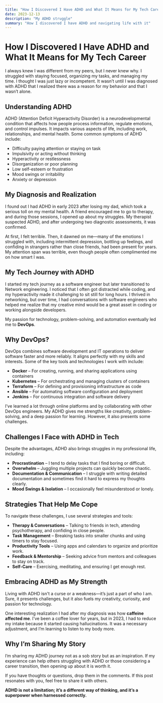 ```yaml
---
title: "How I Discovered I Have ADHD and What It Means for My Tech Career"
date: 2023-12-13
description: "My ADHD struggle"
summary: "How I discovered I have ADHD and navigating life with it"
---
```


# How I Discovered I Have ADHD and What It Means for My Tech Career

I always knew I was different from my peers, but I never knew why. I struggled with staying focused, organizing my tasks, and managing my time. I thought I was just lazy or incompetent. It wasn’t until I was diagnosed with ADHD that I realized there was a reason for my behavior and that I wasn’t alone.

## Understanding ADHD

ADHD (Attention Deficit Hyperactivity Disorder) is a neurodevelopmental condition that affects how people process information, regulate emotions, and control impulses. It impacts various aspects of life, including work, relationships, and mental health. Some common symptoms of ADHD include:

- Difficulty paying attention or staying on task
- Impulsivity or acting without thinking
- Hyperactivity or restlessness
- Disorganization or poor planning
- Low self-esteem or frustration
- Mood swings or irritability
- Anxiety or depression

## My Diagnosis and Realization

I found out I had ADHD in early 2023 after losing my dad, which took a serious toll on my mental health. A friend encouraged me to go to therapy, and during those sessions, I opened up about my struggles. My therapist suspected ADHD, and after undergoing two diagnostic assessments, it was confirmed.

At first, I felt terrible. Then, it dawned on me—many of the emotions I struggled with, including intermittent depression, bottling up feelings, and confiding in strangers rather than close friends, had been present for years. My attention span was terrible, even though people often complimented me on how smart I was.

## My Tech Journey with ADHD

I started my tech journey as a software engineer but later transitioned to Network engineering. I noticed that I often got distracted while coding, and my hyperactivity made it challenging to sit still for long hours. I thrived in networking, but over time, I had conversations with software engineers who helped me realize that my creative mind would be a great asset in coding or working alongside developers.

My passion for technology, problem-solving, and automation eventually led me to **DevOps**.

## Why DevOps?

DevOps combines software development and IT operations to deliver software faster and more reliably. It aligns perfectly with my skills and interests. Some of the key tools and technologies I work with include:

- **Docker** – For creating, running, and sharing applications using containers
- **Kubernetes** – For orchestrating and managing clusters of containers
- **Terraform** – For defining and provisioning infrastructure as code
- **Ansible** – For automating software configuration and deployment
- **Jenkins** – For continuous integration and software delivery

I’ve learned a lot through online platforms and by collaborating with other DevOps engineers. My ADHD gives me strengths like creativity, problem-solving, and a deep passion for learning. However, it also presents some challenges.

## Challenges I Face with ADHD in Tech

Despite the advantages, ADHD also brings struggles in my professional life, including:

- **Procrastination** – I tend to delay tasks that I find boring or difficult.
- **Overwhelm** – Juggling multiple projects can quickly become chaotic.
- **Documentation & Communication** – I struggle with writing detailed documentation and sometimes find it hard to express my thoughts clearly.
- **Mood Swings & Isolation** – I occasionally feel misunderstood or lonely.

## Strategies That Help Me Cope

To navigate these challenges, I use several strategies and tools:

- **Therapy & Conversations** – Talking to friends in tech, attending psychotherapy, and confiding in close people.
- **Task Management** – Breaking tasks into smaller chunks and using timers to stay focused.
- **Productivity Tools** – Using apps and calendars to organize and prioritize work.
- **Feedback & Mentorship** – Seeking advice from mentors and colleagues to stay on track.
- **Self-Care** – Exercising, meditating, and ensuring I get enough rest.

## Embracing ADHD as My Strength

Living with ADHD isn't a curse or a weakness—it’s just a part of who I am. Sure, it presents challenges, but it also fuels my creativity, curiosity, and passion for technology.

One interesting realization I had after my diagnosis was how **caffeine affected me**. I've been a coffee lover for years, but in 2023, I had to reduce my intake because it started causing hallucinations. It was a necessary adjustment, and I’m learning to listen to my body more.

## Why I’m Sharing My Story

I’m sharing my ADHD journey not as a sob story but as an inspiration. If my experience can help others struggling with ADHD or those considering a career transition, then opening up about it is worth it.

If you have thoughts or questions, drop them in the comments. If this post resonates with you, feel free to share it with others.

 **ADHD is not a limitation; it’s a different way of thinking, and it’s a superpower when harnessed correctly.**
